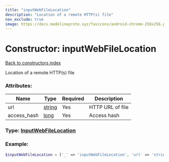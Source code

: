 ```yaml
---
title: "inputWebFileLocation"
description: "Location of a remote HTTP(s) file"
nav_exclude: true
image: https://docs.madelineproto.xyz/favicons/android-chrome-256x256.png
---
```

# Constructor: inputWebFileLocation  
[Back to constructors index](/API_docs/constructors/index.html)



Location of a remote HTTP(s) file

### Attributes:

| Name     |    Type       | Required | Description |
|----------|---------------|----------|-------------|
|url|[string](/API_docs/types/string.html) | Yes|HTTP URL of file|
|access\_hash|[long](/API_docs/types/long.html) | Yes|Access hash|



### Type: [InputWebFileLocation](/API_docs/types/InputWebFileLocation.html)


### Example:

```php
$inputWebFileLocation = ['_' => 'inputWebFileLocation', 'url' => 'string', 'access_hash' => long];
```  
